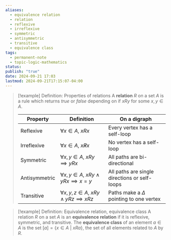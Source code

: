 ```yaml
---
aliases:
  - equivalence relation
  - relation
  - reflexive
  - irreflexive
  - symmetric
  - antisymmetric
  - transitive
  - equivalence class
tags:
  - permanent-note
  - topic-logic-mathematics
status: 
publish: "true"
date: 2024-09-21 17:03
lastmod: 2024-09-21T17:15:07-04:00
---
```

>[!example] Definition: Properties of relations
>A **relation** $R$ on a set $A$ is a rule which returns *true* or *false* depending on if $xRy$ for some $x, y \in A$.
>
> | Property | Definition | On a digraph |
> | -------- | ---------- |  ------------ |
> | Reflexive | $\forall x \in A, \ xRx$ |  Every vertex has a self-loop |
> | Irreflexive | $\forall x \in A, \ x \not R x$ | No vertex has a self-loop |
> | Symmetric | $\forall x, y \in A, \ xRy \implies yRx$ | All paths are bi-directional |
> | Antisymmetric | $\forall x, y \in A, \ xRy \wedge yRx \implies x = y$ | All paths are single directions or self-loops |
> | Transitive | $\forall x, y, z \in A, \ xRy \wedge yRz \implies xRz$ | Paths make a $\Delta$ pointing to one vertex |

>[!example] Definition: Equivalence relation, equivalence class
>A relation $R$ on a set $A$ is an **equivalence relation** if it is reflexive, symmetric, and transitive. The **equivalence class** of an element $a \in A$ is the set $[a] = \{ x \in A \ | \ x R a \}$, the set of all elements related to $A$ by $R$.

